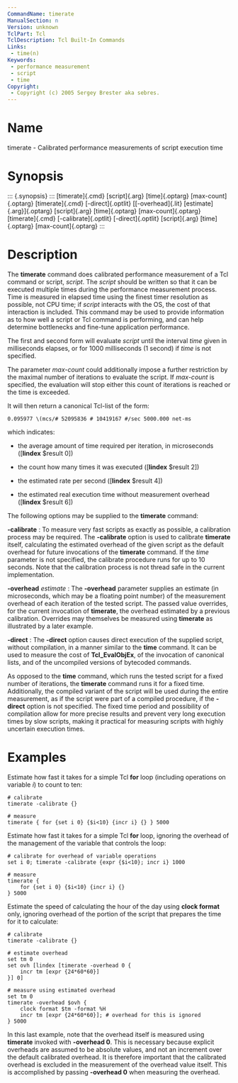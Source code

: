 ```yaml
---
CommandName: timerate
ManualSection: n
Version: unknown
TclPart: Tcl
TclDescription: Tcl Built-In Commands
Links:
 - time(n)
Keywords:
 - performance measurement
 - script
 - time
Copyright:
 - Copyright (c) 2005 Sergey Brester aka sebres.
---
```


# Name

timerate - Calibrated performance measurements of script execution time

# Synopsis

::: {.synopsis} :::
[timerate]{.cmd} [script]{.arg} [time]{.optarg} [max-count]{.optarg}
[timerate]{.cmd} [-direct]{.optlit} [[-overhead]{.lit} [estimate]{.arg}]{.optarg} [script]{.arg} [time]{.optarg} [max-count]{.optarg}
[timerate]{.cmd} [-calibrate]{.optlit} [-direct]{.optlit} [script]{.arg} [time]{.optarg} [max-count]{.optarg}
:::

# Description

The **timerate** command does calibrated performance measurement of a Tcl command or script, *script*. The *script* should be written so that it can be executed multiple times during the performance measurement process. Time is measured in elapsed time using the finest timer resolution as possible, not CPU time; if *script* interacts with the OS, the cost of that interaction is included. This command may be used to provide information as to how well a script or Tcl command is performing, and can help determine bottlenecks and fine-tune application performance.

The first and second form will evaluate *script* until the interval *time* given in milliseconds elapses, or for 1000 milliseconds (1 second) if *time* is not specified.

The parameter *max-count* could additionally impose a further restriction by the maximal number of iterations to evaluate the script. If *max-count* is specified, the evaluation will stop either this count of iterations is reached or the time is exceeded.

It will then return a canonical Tcl-list of the form:

```
0.095977 \(mcs/# 52095836 # 10419167 #/sec 5000.000 net-ms
```

which indicates:

- the average amount of time required per iteration, in microseconds ([**lindex** $result 0])

- the count how many times it was executed ([**lindex** $result 2])

- the estimated rate per second ([**lindex** $result 4])

- the estimated real execution time without measurement overhead ([**lindex** $result 6])


The following options may be supplied to the **timerate** command:

**-calibrate**
: To measure very fast scripts as exactly as possible, a calibration process may be required. The **-calibrate** option is used to calibrate **timerate** itself, calculating the estimated overhead of the given script as the default overhead for future invocations of the **timerate** command. If the *time* parameter is not specified, the calibrate procedure runs for up to 10 seconds.
    Note that the calibration process is not thread safe in the current implementation.

**-overhead** *estimate*
: The **-overhead** parameter supplies an estimate (in microseconds, which may be a floating point number) of the measurement overhead of each iteration of the tested script. The passed value overrides, for the current invocation of **timerate**, the overhead estimated by a previous calibration. Overrides may themselves be measured using **timerate** as illustrated by a later example.

**-direct**
: The **-direct** option causes direct execution of the supplied script, without compilation, in a manner similar to the **time** command. It can be used to measure the cost of **Tcl_EvalObjEx**, of the invocation of canonical lists, and of the uncompiled versions of bytecoded commands.


As opposed to the **time** command, which runs the tested script for a fixed number of iterations, the **timerate** command runs it for a fixed time. Additionally, the compiled variant of the script will be used during the entire measurement, as if the script were part of a compiled procedure, if the **-direct** option is not specified. The fixed time period and possibility of compilation allow for more precise results and prevent very long execution times by slow scripts, making it practical for measuring scripts with highly uncertain execution times.

# Examples

Estimate how fast it takes for a simple Tcl **for** loop (including operations on variable *i*) to count to ten:

```
# calibrate
timerate -calibrate {}

# measure
timerate { for {set i 0} {$i<10} {incr i} {} } 5000
```

Estimate how fast it takes for a simple Tcl **for** loop, ignoring the overhead of the management of the variable that controls the loop:

```
# calibrate for overhead of variable operations
set i 0; timerate -calibrate {expr {$i<10}; incr i} 1000

# measure
timerate {
    for {set i 0} {$i<10} {incr i} {}
} 5000
```

Estimate the speed of calculating the hour of the day using **clock format** only, ignoring overhead of the portion of the script that prepares the time for it to calculate:

```
# calibrate
timerate -calibrate {}

# estimate overhead
set tm 0
set ovh [lindex [timerate -overhead 0 {
    incr tm [expr {24*60*60}]
}] 0]

# measure using estimated overhead
set tm 0
timerate -overhead $ovh {
    clock format $tm -format %H
    incr tm [expr {24*60*60}]; # overhead for this is ignored
} 5000
```

In this last example, note that the overhead itself is measured using **timerate** invoked with **-overhead 0**. This is necessary because explicit overheads are assumed to be absolute values, and not an increment over the default calibrated overhead. It is therefore important that the calibrated overhead is excluded in the measurement of the overhead value itself. This is accomplished by passing **-overhead 0** when measuring the overhead.

